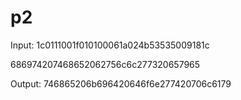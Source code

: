 # p2

Input:
1c0111001f010100061a024b53535009181c

686974207468652062756c6c277320657965

Output:
746865206b696420646f6e277420706c6179